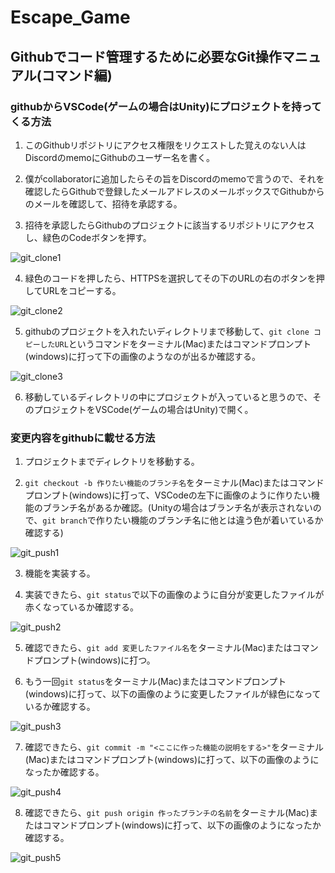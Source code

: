 # Escape_Game
## Githubでコード管理するために必要なGit操作マニュアル(コマンド編)
### githubからVSCode(ゲームの場合はUnity)にプロジェクトを持ってくる方法
1. このGithubリポジトリにアクセス権限をリクエストした覚えのない人はDiscordのmemoにGithubのユーザー名を書く。

2. 僕がcollaboratorに追加したらその旨をDiscordのmemoで言うので、それを確認したらGithubで登録したメールアドレスのメールボックスでGithubからのメールを確認して、招待を承認する。

3. 招待を承認したらGithubのプロジェクトに該当するリポジトリにアクセスし、緑色のCodeボタンを押す。

![git_clone1](https://github.com/yoskoshi/Escape_Game/assets/110778997/5971a822-4f90-4d63-bf50-17530a39fd4d)

4. 緑色のコードを押したら、HTTPSを選択してその下のURLの右のボタンを押してURLをコピーする。

![git_clone2](https://github.com/yoskoshi/Escape_Game/assets/110778997/3414ac00-8379-4a5c-8f39-a8c1a333c225)

5. githubのプロジェクトを入れたいディレクトリまで移動して、`git clone コピーしたURL`というコマンドをターミナル(Mac)またはコマンドプロンプト(windows)に打って下の画像のようなのが出るか確認する。

![git_clone3](https://github.com/yoskoshi/Escape_Game/assets/110778997/8b418c5f-a210-41c5-ac06-7c4d0e801ba7)

6. 移動しているディレクトリの中にプロジェクトが入っていると思うので、そのプロジェクトをVSCode(ゲームの場合はUnity)で開く。

### 変更内容をgithubに載せる方法
1. プロジェクトまでディレクトリを移動する。

2. `git checkout -b 作りたい機能のブランチ名`をターミナル(Mac)またはコマンドプロンプト(windows)に打って、VSCodeの左下に画像のように作りたい機能のブランチ名があるか確認。(Unityの場合はブランチ名が表示されないので、`git branch`で作りたい機能のブランチ名に他とは違う色が着いているか確認する)

![git_push1](https://github.com/yoskoshi/Escape_Game/assets/110778997/d2f1dd07-b0e2-457a-a12e-4470ef90eb0f)

3. 機能を実装する。

4. 実装できたら、`git status`で以下の画像のように自分が変更したファイルが赤くなっているか確認する。

![git_push2](https://github.com/yoskoshi/Escape_Game/assets/110778997/5f1612c9-dae1-4964-b6a7-56cbab8858f5)

5. 確認できたら、`git add 変更したファイル名`をターミナル(Mac)またはコマンドプロンプト(windows)に打つ。

6. もう一回`git status`をターミナル(Mac)またはコマンドプロンプト(windows)に打って、以下の画像のように変更したファイルが緑色になっているか確認する。

![git_push3](https://github.com/yoskoshi/Escape_Game/assets/110778997/7fe155a8-7880-4625-85c0-b1c7e37a252f)

7. 確認できたら、`git commit -m "<ここに作った機能の説明をする>"`をターミナル(Mac)またはコマンドプロンプト(windows)に打って、以下の画像のようになったか確認する。

![git_push4](https://github.com/yoskoshi/Escape_Game/assets/110778997/2a74e2ba-9d89-4a9a-b75e-0d9ae782d823)

8. 確認できたら、`git push origin 作ったブランチの名前`をターミナル(Mac)またはコマンドプロンプト(windows)に打って、以下の画像のようになったか確認する。

![git_push5](https://github.com/yoskoshi/Escape_Game/assets/110778997/bbe83d3f-69ef-4a5c-8fc5-6a3ac7a572d3)
